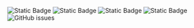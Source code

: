 ![Static Badge](https://img.shields.io/badge/blacklists-60-000000) ![Static Badge](https://img.shields.io/badge/blacklisted-2523072-cc0000) ![Static Badge](https://img.shields.io/badge/whitelisted-2244-00CC00) ![Static Badge](https://img.shields.io/badge/streaming_blacklist-28107-000000) ![GitHub issues](https://img.shields.io/github/issues/fabriziosalmi/blacklists)

